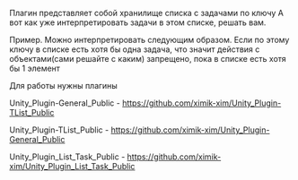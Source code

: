 Плагин представляет собой хранилище списка с задачами по ключу
А вот как уже интерпретировать задачи в этом списке, решать вам.

Пример. Можно интерпретировать следующим образом. Если по этому ключу в списке есть хотя бы одна задача, что значит действия с объектами(сами решайте с каким) запрещено, пока в списке есть хотя бы 1 элемент

Для работы нужны плагины

Unity_Plugin-General_Public - https://github.com/ximik-xim/Unity_Plugin-TList_Public

Unity_Plugin-TList_Public - https://github.com/ximik-xim/Unity_Plugin-General_Public

Unity_Plugin_List_Task_Public - https://github.com/ximik-xim/Unity_Plugin_List_Task_Public

